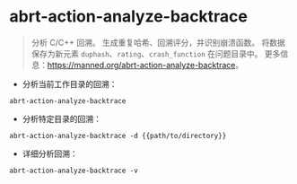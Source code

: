 # abrt-action-analyze-backtrace

> 分析 C/C++ 回溯。
> 生成重复哈希、回溯评分，并识别崩溃函数。
> 将数据保存为新元素 `duphash`、`rating`、`crash_function` 在问题目录中。
> 更多信息：<https://manned.org/abrt-action-analyze-backtrace>。

- 分析当前工作目录的回溯：

`abrt-action-analyze-backtrace`

- 分析特定目录的回溯：

`abrt-action-analyze-backtrace -d {{path/to/directory}}`

- 详细分析回溯：

`abrt-action-analyze-backtrace -v`